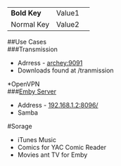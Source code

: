 <!-- --- title: Archey -->
| | | |
|-|-|-|
|__Bold Key__| Value1 |
| Normal Key | Value2 |  

##Use Cases  
###Transmission  
* Adrress - [archey:9091 ](http://archey:9091/transmission/web/#upload )  
* Downloads found at /tranmission


*OpenVPN  
###[Emby Server](/Archey/Emby)
* Address - [192.168.1.2:8096/](http://192.168.1.2:8096/web/home.html)  
* Samba  

#Sorage  
* iTunes Music  
* Comics for YAC Comic Reader  
* Movies ant TV for Emby  